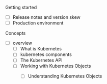 

Getting started

- [ ] Release notes and version skew
- [ ] Production environment

Concepts

- [ ] overview
	- [ ] What is Kubernetes
	- [ ] kubernetes components
	- [ ] The Kubernetes API
	- [ ] Working with Kubernetes Objects
	  - [ ] Understanding Kubernetes Objects

